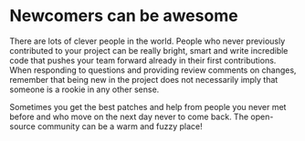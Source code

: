 # Newcomers can be awesome

There are lots of clever people in the world. People who never previously
contributed to your project can be really bright, smart and write
incredible code that pushes your team forward already in their first
contributions. When responding to questions and providing review comments on
changes, remember that being new in the project does not necessarily imply that
someone is a rookie in any other sense.

Sometimes you get the best patches and help from people you never met before
and who move on the next day never to come back. The open-source community
can be a warm and fuzzy place!
